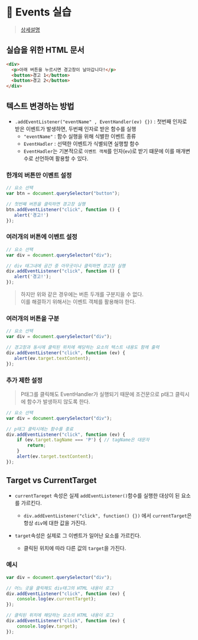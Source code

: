 # :pushpin: Events 실습
> [상세설명](https://book.vanillacoding.co/starter-kit/step-4/interacting-with-webpages/registering-events)

## 실습을 위한 HTML 문서
```html
<div>
  <p>아래 버튼을 누르시면 경고창이 날아갑니다!</p>
  <button>경고 1</button>
  <button>경고 2</button>
</div>
```

## 텍스트 변경하는 방법
- `.addEventListener("eventName" , EventHandler(ev) {})` : 첫번째 인자로 받은 이벤트가 발생하면, 두번째 인자로 받은 함수를 실행
    - `"eventName"` : 함수 실행을 위해 식별한 이벤트 종류
    - `EventHadler` : 선택한 이벤트가 식별되면 실행할 함수 
    - `EventHadler`는 기본적으로 `이벤트 객체`를 인자(`ev`)로 받기 떄문에 이를 매개변수로 선언하여 활용할 수 있다.

### 한개의 버튼만 이벤트 설정
```jsx
// 요소 선택
var btn = document.querySelector("button");

// 첫번째 버튼을 클릭하면 경고창 실행
btn.addEventListener("click", function () {
   alert('경고!') 
});
```

### 여러개의 버튼에 이벤트 설정
```jsx
// 요소 선택
var div = document.querySelector("div");

// div 태그내에 공간 중 아무곳이나 클릭하면 경고창 실행
div.addEventListener("click", function () {
   alert('경고!');
});
```
> 하지만 위와 같은 경우에는 버튼 두개를 구분지을 수 없다. <br>
> 이를 해결하기 위해서는 이벤트 객체를 활용해야 한다.

### 여러개의 버튼을 구분
```jsx
// 요소 선택
var div = document.querySelector("div");

// 경고창과 동시에 클릭된 위치에 해당하는 요소의 텍스트 내용도 함께 출력
div.addEventListener("click", function (ev) {
   alert(ev.target.textContent);
});
```

### 추가 제한 설정
> P태그를 클릭해도 EventHandler가 실행되기 때문에 조건문으로 p태그 클릭시에 함수가 발생하지 않도록 한다.

```jsx
// 요소 선택
var div = document.querySelector("div");

// p태그 클릭시에는 함수를 종료
div.addEventListener("click", function (ev) {
    if (ev.target.tagName === 'P') { // tagName은 대문자
        return;
    }
    alert(ev.target.textContent);
});
```

## Target vs CurrentTarget
- `currentTareget` 속성은 실제 `addEventListener()`함수를 실행한 대상이 된 요소를 가르킨다.<br>
    - `div.addEventListener("click", function() {})` 에서 `currentTarget`은 항상 `div`에 대한 값을 가진다.

- `target`속성은 실제로 그 이벤트가 일어난 요소를 가르킨다.<br>
    - 클릭된 위치에 따라 다른 값의 `target`을 가진다.

### 예시
```jsx
var div = document.querySelector("div");

// 어느 곳을 클릭해도 div태그의 HTML 내용이 로그
div.addEventListener("click", function (ev) {
    console.log(ev.currentTarget);
});

// 클릭된 위치에 해당하는 요소의 HTML 내용이 로그
div.addEventListener("click", function (ev) {
    console.log(ev.target);
});
```